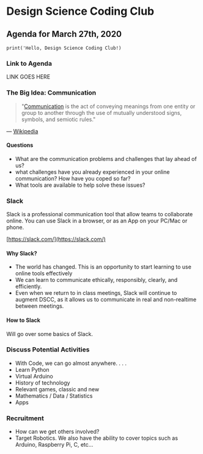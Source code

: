 # Design Science Coding Club

## Agenda for March 27th, 2020

```python3
print('Hello, Design Science Coding Club!)
```

### Link to Agenda

LINK GOES HERE

### The Big Idea: Communication

> "[Communication](https://en.wikipedia.org/wiki/Communication) is the act of conveying meanings from one entity or group to another through the use of mutually understood signs, symbols, and semiotic rules."

— [Wikipedia](https://en.wikipedia.org/wiki/Communication)

#### Questions

- What are the communication problems and challenges that lay ahead of us?
- what challenges have you already experienced in your online communication? How have you coped so far?
- What tools are available to help solve these issues?

### Slack

Slack is a professional communication tool that allow  teams to collaborate online. You can use Slack in a browser, or as an App on your PC/Mac or phone.

[https://slack.com/](https://slack.com/)

#### Why Slack?

- The world has changed. This is an opportunity to start learning to use online tools effectively
- We can learn to communicate ethically, responsibly, clearly, and efficiently.
- Even when we return to in class meetings, Slack will continue to augment DSCC, as it allows us to communicate in real and non-realtime between meetings.

#### How to Slack

Will go over some basics of Slack.

### Discuss Potential Activities
- With Code, we can go almost anywhere. . . .
- Learn Python
- Virtual Arduino
- History of technology
- Relevant games, classic and new
- Mathematics / Data / Statistics
- Apps

### Recruitment

- How can we get others involved?
- Target Robotics. We also have the ability to cover topics such as Arduino, Raspberry Pi, C, etc...
